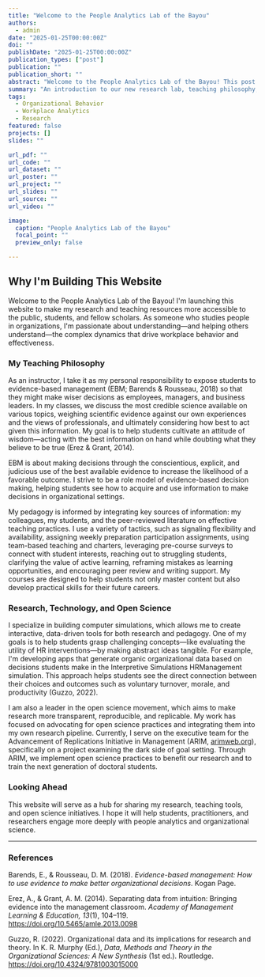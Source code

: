 ```yaml
---
title: "Welcome to the People Analytics Lab of the Bayou"
authors:
  - admin
date: "2025-01-25T00:00:00Z"
doi: ""
publishDate: "2025-01-25T00:00:00Z"
publication_types: ["post"]
publication: ""
publication_short: ""
abstract: "Welcome to the People Analytics Lab of the Bayou! This post explains the motivation for the website, my teaching philosophy, and my commitment to open science."
summary: "An introduction to our new research lab, teaching philosophy, and open science initiatives."
tags:
  - Organizational Behavior
  - Workplace Analytics
  - Research
featured: false
projects: []
slides: ""

url_pdf: ""
url_code: ""
url_dataset: ""
url_poster: ""
url_project: ""
url_slides: ""
url_source: ""
url_video: ""

image:
  caption: "People Analytics Lab of the Bayou"
  focal_point: ""
  preview_only: false

---
```


## Why I'm Building This Website

Welcome to the People Analytics Lab of the Bayou! I'm launching this website to make my research and teaching resources more accessible to the public, students, and fellow scholars. As someone who studies people in organizations, I'm passionate about understanding—and helping others understand—the complex dynamics that drive workplace behavior and effectiveness.

### My Teaching Philosophy

As an instructor, I take it as my personal responsibility to expose students to evidence-based management (EBM; Barends & Rousseau, 2018) so that they might make wiser decisions as employees, managers, and business leaders. In my classes, we discuss the most credible science available on various topics, weighing scientific evidence against our own experiences and the views of professionals, and ultimately considering how best to act given this information. My goal is to help students cultivate an attitude of wisdom—acting with the best information on hand while doubting what they believe to be true (Erez & Grant, 2014).

EBM is about making decisions through the conscientious, explicit, and judicious use of the best available evidence to increase the likelihood of a favorable outcome. I strive to be a role model of evidence-based decision making, helping students see how to acquire and use information to make decisions in organizational settings.

My pedagogy is informed by integrating key sources of information: my colleagues, my students, and the peer-reviewed literature on effective teaching practices. I use a variety of tactics, such as signaling flexibility and availability, assigning weekly preparation participation assignments, using team-based teaching and charters, leveraging pre-course surveys to connect with student interests, reaching out to struggling students, clarifying the value of active learning, reframing mistakes as learning opportunities, and encouraging peer review and writing support. My courses are designed to help students not only master content but also develop practical skills for their future careers.

### Research, Technology, and Open Science

I specialize in building computer simulations, which allows me to create interactive, data-driven tools for both research and pedagogy. One of my goals is to help students grasp challenging concepts—like evaluating the utility of HR interventions—by making abstract ideas tangible. For example, I'm developing apps that generate organic organizational data based on decisions students make in the Interpretive Simulations HRManagement simulation. This approach helps students see the direct connection between their choices and outcomes such as voluntary turnover, morale, and productivity (Guzzo, 2022).

I am also a leader in the open science movement, which aims to make research more transparent, reproducible, and replicable. My work has focused on advocating for open science practices and integrating them into my own research pipeline. Currently, I serve on the executive team for the Advancement of Replications Initiative in Management (ARIM, [arimweb.org](https://arimweb.org)), specifically on a project examining the dark side of goal setting. Through ARIM, we implement open science practices to benefit our research and to train the next generation of doctoral students.

### Looking Ahead

This website will serve as a hub for sharing my research, teaching tools, and open science initiatives. I hope it will help students, practitioners, and researchers engage more deeply with people analytics and organizational science.

---

### References

Barends, E., & Rousseau, D. M. (2018). *Evidence-based management: How to use evidence to make better organizational decisions*. Kogan Page.

Erez, A., & Grant, A. M. (2014). Separating data from intuition: Bringing evidence into the management classroom. *Academy of Management Learning & Education, 13*(1), 104–119. https://doi.org/10.5465/amle.2013.0098

Guzzo, R. (2022). Organizational data and its implications for research and theory. In K. R. Murphy (Ed.), *Data, Methods and Theory in the Organizational Sciences: A New Synthesis* (1st ed.). Routledge. https://doi.org/10.4324/9781003015000 